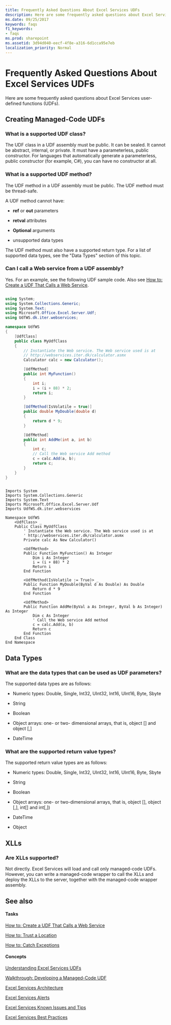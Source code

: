 ```yaml
---
title: Frequently Asked Questions About Excel Services UDFs
description: Here are some frequently asked questions about Excel Services user-defined functions (UDFs).
ms.date: 09/25/2017
keywords: faqs
f1_keywords:
- faqs
ms.prod: sharepoint
ms.assetid: 3d94d040-eecf-4f8e-a316-6d1cca95e7eb
localization_priority: Normal
---
```



# Frequently Asked Questions About Excel Services UDFs

Here are some frequently asked questions about Excel Services user-defined functions (UDFs).





## Creating Managed-Code UDFs


### What is a supported UDF class?

The UDF class in a UDF assembly must be public. It can be sealed. It cannot be abstract, internal, or private. It must have a parameterless, public constructor. For languages that automatically generate a parameterless, public constructor (for example, C#), you can have no constructor at all.




### What is a supported UDF method?

The UDF method in a UDF assembly must be public. The UDF method must be thread-safe.



A UDF method cannot have:




- **ref** or **out** parameters


- **retval** attributes


- **Optional** arguments


- unsupported data types


The UDF method must also have a supported return type. For a list of supported data types, see the "Data Types" section of this topic.




### Can I call a Web service from a UDF assembly?

Yes. For an example, see the following UDF sample code. Also see  [How to: Create a UDF That Calls a Web Service](how-to-create-a-udf-that-calls-a-web-service.md).




```csharp

using System;
using System.Collections.Generic;
using System.Text;
using Microsoft.Office.Excel.Server.Udf;
using UdfWS.dk.iter.webservices;

namespace UdfWS
{
    [UdfClass]
    public class MyUdfClass
    {
        // Instantiate the Web service. The Web service used is at
        // http://webservices.iter.dk/calculator.asmx
        Calculator calc = new Calculator();

        [UdfMethod]
        public int MyFunction()
        {
            int i;
            i = (i + 88) * 2;
            return i;
        }

        [UdfMethod(IsVolatile = true)]
        public double MyDouble(double d)
        {
            return d * 9;
        }

        [UdfMethod]
        public int AddMe(int a, int b)
        {
            int c;
            // Call the Web service Add method
            c = calc.Add(a, b);
            return c;
        }
    }
}
```


```VB.net

Imports System
Imports System.Collections.Generic
Imports System.Text
Imports Microsoft.Office.Excel.Server.Udf
Imports UdfWS.dk.iter.webservices

Namespace UdfWS
    <UdfClass> _
    Public Class MyUdfClass
        ' Instantiate the Web service. The Web service used is at
        ' http://webservices.iter.dk/calculator.asmx
        Private calc As New Calculator()

        <UdfMethod> _
        Public Function MyFunction() As Integer
            Dim i As Integer
            i = (i + 88) * 2
            Return i
        End Function

        <UdfMethod(IsVolatile := True)> _
        Public Function MyDouble(ByVal d As Double) As Double
            Return d * 9
        End Function

        <UdfMethod> _
        Public Function AddMe(ByVal a As Integer, ByVal b As Integer) As Integer
            Dim c As Integer
            ' Call the Web service Add method
            c = calc.Add(a, b)
            Return c
        End Function
    End Class
End Namespace
```


## Data Types


### What are the data types that can be used as UDF parameters?

The supported data types are as follows:




- Numeric types: Double, Single, Int32, UInt32, Int16, UInt16, Byte, Sbyte


- String


- Boolean


- Object arrays: one- or two- dimensional arrays, that is, object [] and object [,]


- DateTime



### What are the supported return value types?

The supported return value types are as follows:




- Numeric types: Double, Single, Int32, UInt32, Int16, UInt16, Byte, Sbyte


- String


- Boolean


- Object arrays: one- or two-dimensional arrays, that is, object [], object [,], int[] and int[,])


- DateTime


- Object



## XLLs


### Are XLLs supported?

Not directly. Excel Services will load and call only managed-code UDFs. However, you can write a managed-code wrapper to call the XLLs and deploy the XLLs to the server, together with the managed-code wrapper assembly.




## See also


#### Tasks





 [How to: Create a UDF That Calls a Web Service](how-to-create-a-udf-that-calls-a-web-service.md)



 [How to: Trust a Location](how-to-trust-a-location.md)



 [How to: Catch Exceptions](how-to-catch-exceptions.md)
#### Concepts





 [Understanding Excel Services UDFs](understanding-excel-services-udfs.md)



 [Walkthrough: Developing a Managed-Code UDF](walkthrough-developing-a-managed-code-udf.md)



 [Excel Services Architecture](excel-services-architecture.md)



 [Excel Services Alerts](excel-services-alerts.md)



 [Excel Services Known Issues and Tips](excel-services-known-issues-and-tips.md)



 [Excel Services Best Practices](excel-services-best-practices.md)
